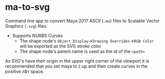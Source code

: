 # ma-to-svg
Command line app to convert Maya 2017 ASCII (`.ma`) files to Scalable Vector Graphics (`.svg`) files.

* Supports NURBS Curves
  * The shape node's `Object Display`->`Drawing Overrides`->`RGB Color` will be exported as the SVG stroke color
  * The shape node's parent name is used as the id of the `<path>`  

As SVG's have their origin in the upper right corner of the viewport it is recommended that you set maya to `Z` up and then create curves in the positive `X`&`Y` space.
